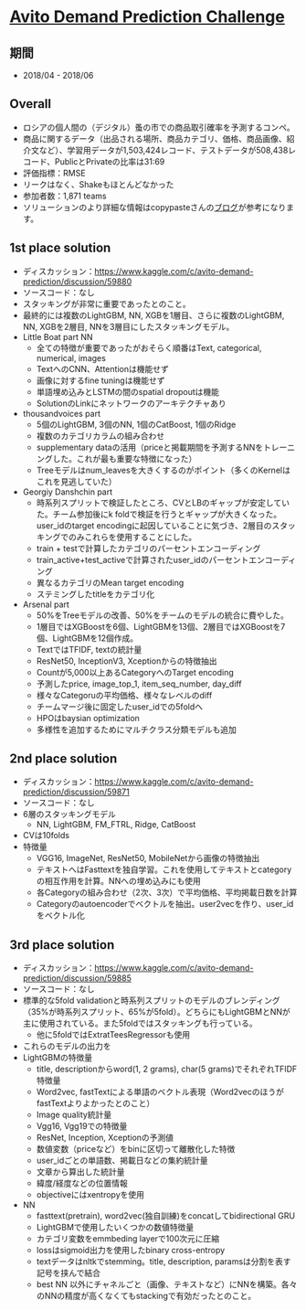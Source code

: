 # [Avito Demand Prediction Challenge](https://www.kaggle.com/c/avito-demand-prediction)

## 期間
- 2018/04 - 2018/06

## Overall
- ロシアの個人間の（デジタル）蚤の市での商品取引確率を予測するコンペ。
- 商品に関するデータ（出品される場所、商品カテゴリ、価格、商品画像、紹介文など）、学習用データが1,503,424レコード、テストデータが508,438レコード、PublicとPrivateの比率は31:69
- 評価指標：RMSE
- リークはなく、Shakeもほとんどなかった
- 参加者数：1,871 teams
- ソリューションのより詳細な情報はcopypasteさんの[ブログ](https://copypaste-ds.hatenablog.com/entry/2019/09/08/183255)が参考になります。

## 1st place solution
- ディスカッション：https://www.kaggle.com/c/avito-demand-prediction/discussion/59880
- ソースコード：なし
- スタッキングが非常に重要であったとのこと。
- 最終的には複数のLightGBM, NN, XGBを1層目、さらに複数のLightGBM, NN, XGBを2層目, NNを3層目にしたスタッキングモデル。
- Little Boat part NN
  - 全ての特徴が重要であったがおそらく順番はText, categorical, numerical, images
  - TextへのCNN、Attentionは機能せず
  - 画像に対するfine tuningは機能せず
  - 単語埋め込みとLSTMの間のspatial dropoutは機能
  - SolutionのLinkにネットワークのアーキテクチャあり
- thousandvoices part
  - 5個のLightGBM, 3個のNN, 1個のCatBoost, 1個のRidge
  - 複数のカテゴリカラムの組み合わせ
  - supplementary dataの活用（priceと掲載期間を予測するNNをトレーニングした。これが最も重要な特徴になった）
  - Treeモデルはnum_leavesを大きくするのがポイント（多くのKernelはこれを見逃していた）
- Georgiy Danshchin part
  - 時系列スプリットで検証したところ、CVとLBのギャップが安定していた。チーム参加後にk foldで検証を行うとギャップが大きくなった。user_idのtarget encodingに起因していることに気づき、2層目のスタッキングでのみこれらを使用することにした。
  - train + testで計算したカテゴリのパーセントエンコーディング
  - train_active+test_activeで計算されたuser_idのパーセントエンコーディング
  - 異なるカテゴリのMean target encoding
  - ステミングしたtitleをカテゴリ化
- Arsenal part
  - 50%をTreeモデルの改善、50%をチームのモデルの統合に費やした。
  - 1層目ではXGBoostを6個、LightGBMを13個、2層目ではXGBoostを7個、LightGBMを12個作成。
  - TextではTFIDF, textの統計量
  - ResNet50, InceptionV3, Xceptionからの特徴抽出
  - Countが5,000以上あるCategoryへのTarget encoding
  - 予測したprice, image_top_1, item_seq_number, day_diff
  - 様々なCategoruの平均価格、様々なレベルのdiff
  - チームマージ後に固定したuser_idでの5foldへ
  - HPOはbaysian optimization
  - 多様性を追加するためにマルチクラス分類モデルも追加

## 2nd place solution
- ディスカッション：https://www.kaggle.com/c/avito-demand-prediction/discussion/59871
- ソースコード：なし
- 6層のスタッキングモデル
  - NN, LightGBM, FM_FTRL, Ridge, CatBoost
- CVは10folds
- 特徴量
  - VGG16, ImageNet, ResNet50, MobileNetから画像の特徴抽出
  - テキストへはFasttextを独自学習。これを使用してテキストとcategoryの相互作用を計算。NNへの埋め込みにも使用
  - 各Categoryの組み合わせ（2次、3次）で平均価格、平均掲載日数を計算
  - Categoryのautoencoderでベクトルを抽出。user2vecを作り、user_idをベクトル化


## 3rd place solution
- ディスカッション：https://www.kaggle.com/c/avito-demand-prediction/discussion/59885
- ソースコード：なし
- 標準的な5fold validationと時系列スプリットのモデルのブレンディング（35%が時系列スプリット、65%が5fold）。どちらにもLightGBMとNNが主に使用されている。また5foldではスタッキングも行っている。
  - 他に5foldではExtratTeesRegressorも使用
- これらのモデルの出力を
- LightGBMの特徴量
  - title, descriptionからword(1, 2 grams), char(5 grams)でそれぞれTFIDF特徴量
  - Word2vec, fastTextによる単語のベクトル表現（Word2vecのほうがfastTextよりよかったとのこと）
  - Image quality統計量
  - Vgg16, Vgg19での特徴量
  - ResNet, Inception, Xceptionの予測値
  - 数値変数（priceなど）をbinに区切って離散化した特徴
  - user_idごとの単語数、掲載日などの集約統計量
  - 文章から算出した統計量
  - 緯度/経度などの位置情報
  - objectiveにはxentropyを使用
- NN
  - fasttext(pretrain), word2vec(独自訓練)をconcatしてbidirectional GRU
  - LightGBMで使用したいくつかの数値特徴量
  - カテゴリ変数をemmbeding layerで100次元に圧縮
  - lossはsigmoid出力を使用したbinary cross-entropy
  - textデータはnltkでstemming。title, description, paramsは分割を表す記号を挟んで結合
  - best NN 以外にチャネルごと（画像、テキストなど）にNNを構築。各々のNNの精度が高くなくてもstackingで有効だったとのこと。
